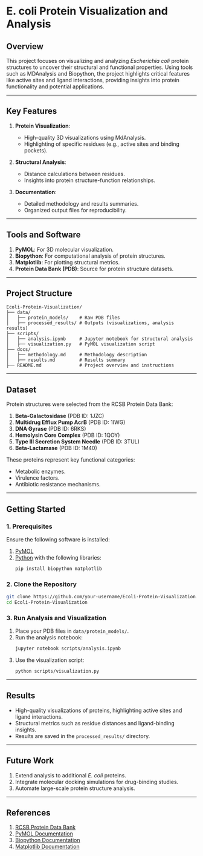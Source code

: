 # **E. coli Protein Visualization and Analysis**

## **Overview**
This project focuses on visualizing and analyzing *Escherichia coli* protein structures to uncover their structural and functional properties. Using tools such as MDAnalysis and Biopython, the project highlights critical features like active sites and ligand interactions, providing insights into protein functionality and potential applications.

---

## **Key Features**
1. **Protein Visualization**:
   - High-quality 3D visualizations using MdAnalysis.
   - Highlighting of specific residues (e.g., active sites and binding pockets).

2. **Structural Analysis**:
   - Distance calculations between residues.
   - Insights into protein structure-function relationships.

3. **Documentation**:
   - Detailed methodology and results summaries.
   - Organized output files for reproducibility.

---

## **Tools and Software**
1. **PyMOL**: For 3D molecular visualization.
2. **Biopython**: For computational analysis of protein structures.
3. **Matplotlib**: For plotting structural metrics.
4. **Protein Data Bank (PDB)**: Source for protein structure datasets.

---

## **Project Structure**
```plaintext
Ecoli-Protein-Visualization/
├── data/
│   ├── protein_models/    # Raw PDB files
│   ├── processed_results/ # Outputs (visualizations, analysis results)
├── scripts/
│   ├── analysis.ipynb     # Jupyter notebook for structural analysis
│   ├── visualization.py   # PyMOL visualization script
├── docs/
│   ├── methodology.md     # Methodology description
│   ├── results.md         # Results summary
├── README.md              # Project overview and instructions
```

---

## **Dataset**
Protein structures were selected from the RCSB Protein Data Bank:
1. **Beta-Galactosidase** (PDB ID: 1JZC)
2. **Multidrug Efflux Pump AcrB** (PDB ID: 1IWG)
3. **DNA Gyrase** (PDB ID: 6RKS)
4. **Hemolysin Core Complex** (PDB ID: 1QOY)
5. **Type III Secretion System Needle** (PDB ID: 3TUL)
6. **Beta-Lactamase** (PDB ID: 1M40)

These proteins represent key functional categories:
- Metabolic enzymes.
- Virulence factors.
- Antibiotic resistance mechanisms.

---

## **Getting Started**

### **1. Prerequisites**
Ensure the following software is installed:
1. [PyMOL](https://pymol.org/2/)
2. [Python](https://www.python.org/) with the following libraries:
   ```bash
   pip install biopython matplotlib
   ```

### **2. Clone the Repository**
```bash
git clone https://github.com/your-username/Ecoli-Protein-Visualization.git
cd Ecoli-Protein-Visualization
```

### **3. Run Analysis and Visualization**
1. Place your PDB files in `data/protein_models/`.
2. Run the analysis notebook:
   ```bash
   jupyter notebook scripts/analysis.ipynb
   ```
3. Use the visualization script:
   ```bash
   python scripts/visualization.py
   ```

---

## **Results**
- High-quality visualizations of proteins, highlighting active sites and ligand interactions.
- Structural metrics such as residue distances and ligand-binding insights.
- Results are saved in the `processed_results/` directory.

---

## **Future Work**
1. Extend analysis to additional *E. coli* proteins.
2. Integrate molecular docking simulations for drug-binding studies.
3. Automate large-scale protein structure analysis.

---

## **References**
1. [RCSB Protein Data Bank](https://www.rcsb.org/)
2. [PyMOL Documentation](https://pymol.org/2/)
3. [Biopython Documentation](https://biopython.org/)
4. [Matplotlib Documentation](https://matplotlib.org/)

